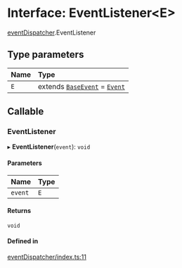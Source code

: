 # Interface: EventListener<E\>

[eventDispatcher](../modules/eventDispatcher.md).EventListener

## Type parameters

| Name | Type |
| :------ | :------ |
| `E` | extends [`BaseEvent`](eventDispatcher.BaseEvent.md) = [`Event`](eventDispatcher.Event.md) |

## Callable

### EventListener

▸ **EventListener**(`event`): `void`

#### Parameters

| Name | Type |
| :------ | :------ |
| `event` | `E` |

#### Returns

`void`

#### Defined in

[eventDispatcher/index.ts:11](https://github.com/Shiotsukikaedesari/vis-three/blob/2f5203e6/packages/core/eventDispatcher/index.ts#L11)
